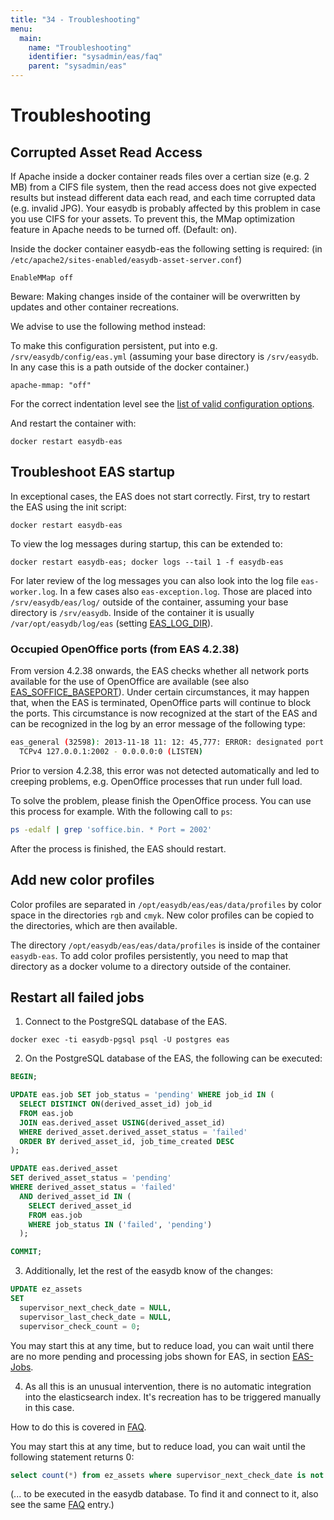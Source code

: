 ```yaml
---
title: "34 - Troubleshooting"
menu:
  main:
    name: "Troubleshooting"
    identifier: "sysadmin/eas/faq"
    parent: "sysadmin/eas"
---
```


#  Troubleshooting

## Corrupted Asset Read Access

If Apache inside a docker container reads files over a certian size (e.g. 2 MB) from a CIFS file system, then the read access does not give expected results but instead different data each read, and each time corrupted data (e.g. invalid JPG). Your easydb is probably affected by this problem in case you use CIFS for your assets. To prevent this, the MMap optimization feature in Apache needs to be turned off. (Default: on).

Inside the docker container easydb-eas the following setting is required: (in `/etc/apache2/sites-enabled/easydb-asset-server.conf`)

```
EnableMMap off
```

Beware: Making changes inside of the container will be overwritten by updates and other container recreations.

We advise to use the following method instead:

To make this configuration persistent, put into e.g. `/srv/easydb/config/eas.yml` (assuming your base directory is `/srv/easydb`. In any case this is a path outside of the docker container.)

```
apache-mmap: "off"
```

For the correct indentation level see the [list of valid configuration options](/en/sysadmin/configuration/eas).

And restart the container with:

```
docker restart easydb-eas
```

## Troubleshoot EAS startup

In exceptional cases, the EAS does not start correctly. First, try to restart the EAS using the init script:

```
docker restart easydb-eas
```

To view the log messages during startup, this can be extended to:

```
docker restart easydb-eas; docker logs --tail 1 -f easydb-eas
```

For later review of the log messages you can also look into the log file `eas-worker.log`. In a few cases also `eas-exception.log`.
Those are placed into `/srv/easydb/eas/log/` outside of the container, assuming your base directory is `/srv/easydb`.
Inside of the container it is usually `/var/opt/easydb/log/eas` (setting [EAS_LOG_DIR](../conf/#eas-log-dir)).

### Occupied OpenOffice ports (from EAS 4.2.38)

From version 4.2.38 onwards, the EAS checks whether all network ports available for the use of OpenOffice are available (see also [EAS_SOFFICE_BASEPORT](../conf/#eas-soffice-baseport)). Under certain circumstances, it may happen that, when the EAS is terminated, OpenOffice parts will continue to block the ports. This circumstance is now recognized at the start of the EAS and can be recognized in the log by an error message of the following type:

```bash
eas_general (32598): 2013-11-18 11: 12: 45,777: ERROR: designated port already in use:
  TCPv4 127.0.0.1:2002 - 0.0.0.0:0 (LISTEN)
```

Prior to version 4.2.38, this error was not detected automatically and led to creeping problems, e.g. OpenOffice processes that run under full load.

To solve the problem, please finish the OpenOffice process. You can use this process for example. With the following call to ` ps `:

```bash
ps -edalf | grep 'soffice.bin. * Port = 2002'
```

After the process is finished, the EAS should restart.

##  Add new color profiles

Color profiles are separated in `/opt/easydb/eas/eas/data/profiles` by color space in the directories `rgb` and `cmyk`. New color profiles can be copied to the directories, which are then available.

The directory `/opt/easydb/eas/eas/data/profiles` is inside of the container `easydb-eas`. To add color profiles persistently, you need to map that directory as a docker volume to a directory outside of the container.

##  Restart all failed jobs

1. Connect to the PostgreSQL database of the EAS.

```
docker exec -ti easydb-pgsql psql -U postgres eas
```

2. On the PostgreSQL database of the EAS, the following can be executed:

```sql
BEGIN;

UPDATE eas.job SET job_status = 'pending' WHERE job_id IN (
  SELECT DISTINCT ON(derived_asset_id) job_id
  FROM eas.job
  JOIN eas.derived_asset USING(derived_asset_id)
  WHERE derived_asset.derived_asset_status = 'failed'
  ORDER BY derived_asset_id, job_time_created DESC
);

UPDATE eas.derived_asset
SET derived_asset_status = 'pending'
WHERE derived_asset_status = 'failed'
  AND derived_asset_id IN (
    SELECT derived_asset_id
    FROM eas.job
    WHERE job_status IN ('failed', 'pending')
  );

COMMIT;
```

3. Additionally, let the rest of the easydb know of the changes:

```sql
UPDATE ez_assets
SET
  supervisor_next_check_date = NULL,
  supervisor_last_check_date = NULL,
  supervisor_check_count = 0;
```

You may start this at any time, but to reduce load, you can wait until there are no more pending and processing jobs shown for EAS, in section [EAS-Jobs](/en/webfrontend/administration/server-status/#easydb-assetserver-eas).

4. As all this is an unusual intervention, there is no automatic integration into the elasticsearch index. It's recreation has to be triggered manually in this case.

How to do this is covered in [FAQ](/en/faq/#how-can-i-drop-and-recreate-the-elasticsearch-index).

You may start this at any time, but to reduce load, you can wait until the following statement returns 0:

```sql
select count(*) from ez_assets where supervisor_next_check_date is not null;
```

(... to be executed in the easydb database. To find it and connect to it, also see the same [FAQ](/en/faq/#how-can-i-drop-and-recreate-the-elasticsearch-index) entry.)

